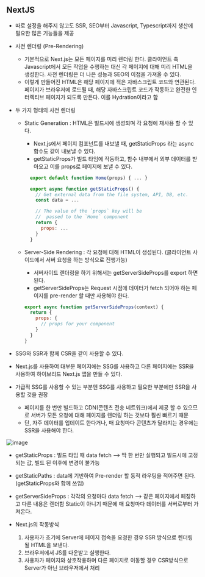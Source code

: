 ## NextJS

- 따로 설정을 해주지 않고도 SSR, SEO부터 Javascript, Typescript까지 생산에 필요한 많은 기능들을 제공
- 사전 렌더링 (Pre-Rendering)

  - 기본적으로 Next.js는 모든 페이지를 미리 렌더링 한다. 클라이언트 측 Javascript에서 모든 작업을 수행하는 대신
    각 페이지에 대해 미리 HTML을 생성한다. 사전 렌더링은 더 나은 성능과 SEO의 이점을 가져올 수 있다.
  - 이렇게 만들어진 HTML은 해당 페이지에 적은 자바스크립트 코드와 연관된다. 페이지가 브라우저에 로드될 때, 해당 자바스크립트 코드가 작동하고 완전한 인터렉티브 페이지가 되도록 만든다.
    이를 Hydration이라고 함

- 두 가지 형태의 사전 렌더링

  - Static Generation : HTML은 빌드시에 생성되며 각 요청에 재사용 할 수 있다.

    - Next.js에서 페이지 컴포넌트를 내보낼 때, getStaticProps 라는 async 함수도 같이 내보낼 수 있다.
    - getStaticProps가 빌드 타임에 작동하고, 함수 내부에서 외부 데이터를 받아오고 이를 props로 페이지에 보낼 수 있다.

    ```Javascript
      export default function Home(props) { ... }

      export async function getStaticProps() {
        // Get external data from the file system, API, DB, etc.
        const data = ...

        // The value of the `props` key will be
        //  passed to the `Home` component
        return {
          props: ...
        }
      }
    ```

  - Server-Side Rendering : 각 요청에 대해 HTML이 생성된다. (클라이언트 사이드에서 서버 요청을 하는 방식으로 진행가능)

    - 서버사이드 렌더링을 하기 위해서는 getServerSideProps를 export 하면 된다.
    - getServerSideProps는 Request 시점에 데이터가 fetch 되어야 하는 페이지를 pre-render 할 때만 사용해야 한다.

    ```Javascript
    export async function getServerSideProps(context) {
      return {
        props: {
          // props for your component
        }
      }
    }

    ```

- SSG와 SSR과 함께 CSR을 같이 사용할 수 있다.
- Next.js를 사용하여 대부분 페이지에는 SSG를 사용하고 다른 페이지에는 SSR을 사용하여 하이브리드 Next.js 앱을 만들 수 있다.

- 가급적 SSG를 사용할 수 있는 부분엔 SSG를 사용하고 필요한 부분에만 SSR을 사용할 것을 권장

  - 페이지를 한 번만 빌드하고 CDN(콘텐츠 전송 네트워크)에서 제공 할 수 있으므로 서버가 모든 요청에 대해 페이지를 렌더링 하는 것보다 훨씬 빠르기 때문
  - 단, 자주 데이터를 업데이트 한다거나, 매 요청마다 콘텐츠가 달라지는 경우에는 SSR을 사용해야 한다.

![image](https://user-images.githubusercontent.com/31474272/123185984-1bd38600-d4d2-11eb-81f7-6c581030659a.png)

- getStaticProps : 빌드 타임 때 data fetch --> 딱 한 번만 실행되고 빌드시에 고정되는 값, 빌드 된 이후에 변경이 불가능
- getStaticPaths : data에 기반하여 Pre-render 할 동적 라우팅을 적어주면 된다. (getStaticProps와 함께 쓰임)
- getServerSideProps : 각각의 요청마다 data fetch --> 같은 페이지에서 페칭하고 다른 내용은 렌더함 Static이 아니기 때문에 매 요청마다 데이터를 서버로부터 가져온다.

- Next.js의 작동방식

  1. 사용자가 초기에 Server에 페이지 접속을 요청한 경우 SSR 방식으로 렌더링 될 HTML을 보낸다.
  2. 브라우저에서 JS를 다운받고 실행한다.
  3. 사용자가 페이지와 상호작용하며 다른 페이지로 이동할 경우 CSR방식으로 Server가 아닌 브라우저에서 처리
